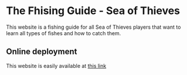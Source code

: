 # The Fhising Guide - Sea of Thieves
This website is a fishing guide for all Sea of Thieves players that want to learn all types of fishes and how to catch them.

## Online deployment
This website is easily available at [this link](https://achille004.github.io/The_Fhising_Guide_SoT/)
